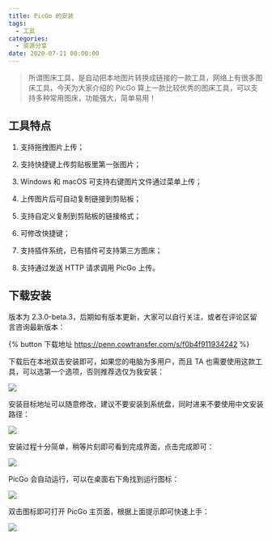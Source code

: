 ```yaml
---
title: PicGo 的安装
tags:
  - 工具
categories:
  - 资源分享
date: 2020-07-11 00:00:00
---
```


> 所谓图床工具，是自动把本地图片转换成链接的一款工具，网络上有很多图床工具，今天为大家介绍的 PicGo 算上一款比较优秀的图床工具，可以支持多种常用图床，功能强大，简单易用！

<!-- more -->

## 工具特点

1. 支持拖拽图片上传；

2. 支持快捷键上传剪贴板里第一张图片；

3. Windows 和 macOS 可支持右键图片文件通过菜单上传；

4. 上传图片后可自动复制链接到剪贴板；

5. 支持自定义复制到剪贴板的链接格式；

6. 可修改快捷键；

7. 支持插件系统，已有插件可支持第三方图床；

8. 支持通过发送 HTTP 请求调用 PicGo 上传。

## 下载安装

版本为 2.3.0-beta.3，后期如有版本更新，大家可以自行关注，或者在评论区留言咨询最新版本：

{% button 下载地址 https://penn.cowtransfer.com/s/f0b4f911934242 %}

下载后在本地双击安装即可，如果您的电脑为多用户，而且 TA 也需要使用这款工具，可以选第一个选项，否则推荐选仅为我安装：

![](https://cdn.dusays.com/2020/07/240-1.jpg)

安装目标地址可以随意修改，建议不要安装到系统盘，同时进来不要使用中文安装路径：

![](https://cdn.dusays.com/2020/07/240-2.jpg)

安装过程十分简单，稍等片刻即可看到完成界面，点击完成即可：

![](https://cdn.dusays.com/2020/07/240-3.jpg)

PicGo 会自动运行，可以在桌面右下角找到运行图标：

![](https://cdn.dusays.com/2020/07/240-4.jpg)

双击图标即可打开 PicGo 主页面，根据上面提示即可快速上手：

![](https://cdn.dusays.com/2020/07/240-5.jpg)